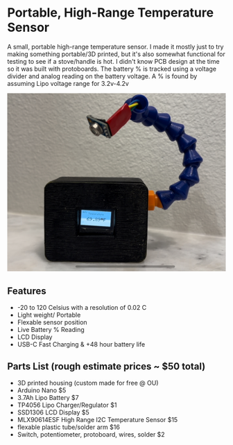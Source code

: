 # Portable, High-Range Temperature Sensor
A small, portable high-range temperature sensor. I made it mostly just to try making something portable/3D printed, but it's also somewhat functional for testing to see if a stove/handle is hot. I didn't know PCB design at the time so it was built with protoboards. The battery % is tracked using a voltage divider and analog reading on the battery voltage. A % is found by assuming Lipo voltage range for 3.2v-4.2v

![Temperature Sensor Photo](./tempsensor.PNG)

## Features
- -20 to 120 Celsius with a resolution of 0.02 C
- Light weight/ Portable
- Flexable sensor position
- Live Battery % Reading
- LCD Display
- USB-C Fast Charging & +48 hour battery life


## Parts List (rough estimate prices ~ $50 total)
- 3D printed housing (custom made for free @ OU)
- Arduino Nano $5
- 3.7Ah Lipo Battery $7
- TP4056 Lipo Charger/Regulator $1
- SSD1306 LCD Display $5
- MLX90614ESF High Range I2C Temperature Sensor $15
- flexable plastic tube/solder arm $16
- Switch, potentiometer, protoboard, wires, solder $2
